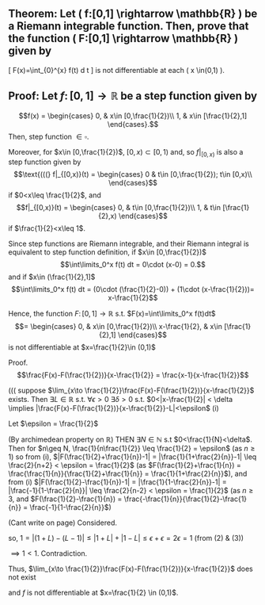 ## Theorem: Let \( f:[0,1] \rightarrow \mathbb{R} \) be a Riemann integrable function. Then, prove that the function \( F:[0,1] \rightarrow \mathbb{R} \) given by
\[
F(x)=\int\_{0}^{x} f(t) d t
\]
is not differentiable at each \( x \in(0,1) \).


## Proof: Let $f\colon [0,1]\to \mathbb{R}$ be a step function given by 
$$f(x) = \begin{cases}
0, & x\in [0,\frac{1}{2})\\
1, & x\in [\frac{1}{2},1]
\end{cases}.$$
Then, step function $\in \square$. 

Moreover, for $x\in [0,\frac{1}{2})$,  $[0,x)\subset [0,1)$ and, so $f|_{[0,x)}$ is also a step function given by 
$$\text{(((} f|_{[0,x)}(t) = \begin{cases}
0 & t\in [0,\frac{1}{2}); t\in [0,x)\\
\end{cases}$$ if $0<x\leq \frac{1}{2}$, and $$f|_{[0,x)}(t) = \begin{cases}
0, & t\in [0,\frac{1}{2})\\
1, & t\in [\frac{1}{2},x)
\end{cases}$$ if $\frac{1}{2}<x\leq 1$. 

Since step functions are Riemann integrable, and their Riemann integral is equivalent to step function definition, if $x\in [0,\frac{1}{2})$ 
$$\int\limits_0^x f(t) dt = 0\cdot (x-0) = 0.$$ and if $x\in (\frac{1}{2},1]$ $$\int\limits_0^x f(t) dt = (0\cdot (\frac{1}{2}-0)) + (1\cdot (x-\frac{1}{2}))= x-\frac{1}{2}$$ 

Hence, the function $F\colon [0,1]\to \mathbb{R}$ s.t. $F(x)=\int\limits_0^x f(t)dt$ 
$$= \begin{cases}
0, & x\in [0,\frac{1}{2})\\
x-\frac{1}{2}, & x\in [\frac{1}{2},1]
\end{cases}$$ is not differentiable at $x=\frac{1}{2}\in (0,1)$

Proof. 
$$\frac{F(x)-F(\frac{1}{2})}{x-\frac{1}{2}} = \frac{x-1}{x-\frac{1}{2}}$$ 

((( suppose $\lim_{x\to \frac{1}{2}}\frac{F(x)-F(\frac{1}{2})}{x-\frac{1}{2}}$ exists. Then $\exists L\in \mathbb{R}$ s.t. $\forall \epsilon >0$ $\exists \delta >0$ s.t. $0<|x-\frac{1}{2}| < \delta \implies |\frac{F(x)-F(\frac{1}{2})}{x-\frac{1}{2}}-L|<\epsilon$ (i) 

Let $\epsilon = \frac{1}{2}$ 

(By archimedean property on $\mathbb{R}$) THEN $\exists N\in \mathbb{N}$ s.t $0<\frac{1}{N}<\delta$. Then for $n\geq N, \frac{1}{n\frac{1}{2}} \leq \frac{1}{2} = \epsilon$ (as $n \geq 1$)  so from (i),  $|F(\frac{1}{2}+\frac{1}{n})-1| = |\frac{1}{1+\frac{2}{n}}-1| \leq \frac{2}{n+2} < \epsilon = \frac{1}{2}$ (as $F(\frac{1}{2}+\frac{1}{n}) = \frac{\frac{1}{n}}{\frac{1}{2}+\frac{1}{n}} = \frac{1}{1+\frac{2}{n}}$), and from (i) $|F(\frac{1}{2}-\frac{1}{n})-1| = |\frac{1}{1-\frac{2}{n}}-1| = |\frac{-1}{1-\frac{2}{n}}| \leq \frac{2}{n-2} < \epsilon = \frac{1}{2}$ (as $n\geq 3$,  and $F(\frac{1}{2}-\frac{1}{n}) = \frac{-\frac{1}{n}}{\frac{1}{2}-\frac{1}{n}} = \frac{-1}{1-\frac{2}{n}}$)

(Cant write on page) Considered.

so, $1 = |(1+L)-(L-1)| \leq |1+L|+|1-L| \leq \epsilon+\epsilon = 2\epsilon = 1$ (from (2) & (3)) 

$\implies 1<1$. Contradiction.

Thus, $\lim_{x\to \frac{1}{2}}\frac{F(x)-F(\frac{1}{2})}{x-\frac{1}{2}}$ does not exist 

and $f$ is not differentiable at $x=\frac{1}{2} \in (0,1)$. 
